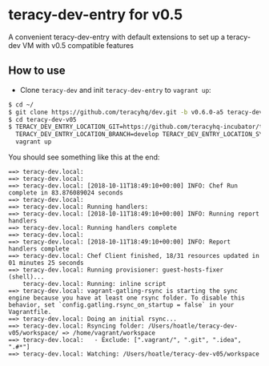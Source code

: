 # teracy-dev-entry for v0.5

A convenient teracy-dev-entry with default extensions to set up a teracy-dev VM with v0.5 compatible features


## How to use

- Clone `teracy-dev` and init `teracy-dev-entry` to `vagrant up`:

```bash
$ cd ~/
$ git clone https://github.com/teracyhq/dev.git -b v0.6.0-a5 teracy-dev-v05
$ cd teracy-dev-v05
$ TERACY_DEV_ENTRY_LOCATION_GIT=https://github.com/teracyhq-incubator/teracy-dev-entry-v05.git \
  TERACY_DEV_ENTRY_LOCATION_BRANCH=develop TERACY_DEV_ENTRY_LOCATION_SYNC=true \
  vagrant up
```

You should see something like this at the end:


```
==> teracy-dev.local: 
==> teracy-dev.local: 
==> teracy-dev.local: [2018-10-11T18:49:10+00:00] INFO: Chef Run complete in 83.876089024 seconds
==> teracy-dev.local: 
==> teracy-dev.local: Running handlers:
==> teracy-dev.local: [2018-10-11T18:49:10+00:00] INFO: Running report handlers
==> teracy-dev.local: Running handlers complete
==> teracy-dev.local: 
==> teracy-dev.local: [2018-10-11T18:49:10+00:00] INFO: Report handlers complete
==> teracy-dev.local: Chef Client finished, 18/31 resources updated in 01 minutes 25 seconds
==> teracy-dev.local: Running provisioner: guest-hosts-fixer (shell)...
    teracy-dev.local: Running: inline script
==> teracy-dev.local: vagrant-gatling-rsync is starting the sync engine because you have at least one rsync folder. To disable this behavior, set `config.gatling.rsync_on_startup = false` in your Vagrantfile.
==> teracy-dev.local: Doing an initial rsync...
==> teracy-dev.local: Rsyncing folder: /Users/hoatle/teracy-dev-v05/workspace/ => /home/vagrant/workspace
==> teracy-dev.local:   - Exclude: [".vagrant/", ".git", ".idea", ".#*"]
==> teracy-dev.local: Watching: /Users/hoatle/teracy-dev-v05/workspace
```
